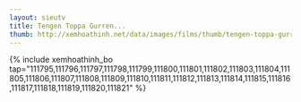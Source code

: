 ```yaml
---
layout: sieutv
title: Tengen Toppa Gurren...
thumb: http://xemhoathinh.net/data/images/films/thumb/tengen-toppa-gurren-lagann-tengen-toppa-gurren-lagann-2007.jpg
---
```

{% include xemhoathinh_bo tap="111795,111796,111797,111798,111799,111800,111801,111802,111803,111804,111805,111806,111807,111808,111809,111810,111811,111812,111813,111814,111815,111816,111817,111818,111819,111820,111821" %} 
